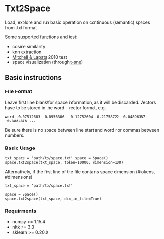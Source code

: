 # Txt2Space

Load, explore and run basic operation on continuous (semantic) spaces from .txt format

Some supported functions and test: 
- cosine similarity
- knn extraction
- [Mitchell & Lapata](https://onlinelibrary.wiley.com/doi/full/10.1111/j.1551-6709.2010.01106.x) 2010 test 
- space visualization (through [t-sne](https://lvdmaaten.github.io/tsne/))

## Basic instructions 

### File Format
Leave first line blank/for space information, as it will be discarded.
Vectors have to be stored in the word - vector format, e.g.

`
word -0.07512683  0.0956306   0.12752604 -0.21758722  0.04896387 -0.3884378 ...
`

Be sure there is no space between line start and word nor commas between numbers.

### Basic Usage

``
txt_space = 'path/to/space.txt'
space = Space()
space.txt2space(txt_space, token=10000, dimension=100)
``

Alternatively, if the first line of the file contains space dimension (#tokens, #dimensions)

```
txt_space = 'path/to/space.txt'

space = Space()
space.txt2space(txt_space, dim_in_file=True)
```

### Requirments
 - numpy >= 1.15.4
 - nltk >= 3.3
 - sklearn >= 0.20.0
